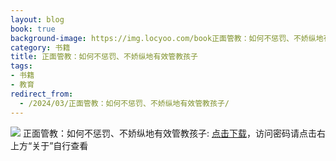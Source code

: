 ```yaml
---
layout: blog
book: true
background-image: https://img.locyoo.com/book正面管教：如何不惩罚、不娇纵地有效管教孩子.jpg
category: 书籍
title: 正面管教：如何不惩罚、不娇纵地有效管教孩子
tags:
- 书籍
- 教育
redirect_from:
  - /2024/03/正面管教：如何不惩罚、不娇纵地有效管教孩子/
---
```

![](https://img.locyoo.com/book正面管教：如何不惩罚、不娇纵地有效管教孩子.jpg)
正面管教：如何不惩罚、不娇纵地有效管教孩子: <a name = "ref1" href="https://089m.com/f/50983618-1314076595-7ad938?p=3619">点击下载</a>，访问密码请点击右上方“关于”自行查看